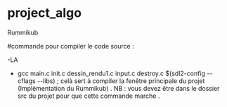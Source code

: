 # project_algo
Rummikub 

#commande pour compiler le code source :

-LA

- gcc main.c init.c dessin_rendu1.c input.c destroy.c $(sdl2-config --cflags --libs) ; celà sert à compiler la fenêtre principale du projet (Implémentation du Rummikub) . NB : vous devez être dans le dossier src du projet pour que cette commande marche .

